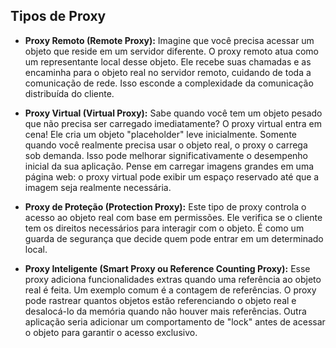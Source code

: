 ## Tipos de Proxy

* **Proxy Remoto (Remote Proxy):** Imagine que você precisa acessar um objeto que reside em um servidor diferente. O proxy remoto atua como um representante local desse objeto. Ele recebe suas chamadas e as encaminha para o objeto real no servidor remoto, cuidando de toda a comunicação de rede. Isso esconde a complexidade da comunicação distribuída do cliente.

* **Proxy Virtual (Virtual Proxy):** Sabe quando você tem um objeto pesado que não precisa ser carregado imediatamente? O proxy virtual entra em cena! Ele cria um objeto "placeholder" leve inicialmente. Somente quando você realmente precisa usar o objeto real, o proxy o carrega sob demanda. Isso pode melhorar significativamente o desempenho inicial da sua aplicação. Pense em carregar imagens grandes em uma página web: o proxy virtual pode exibir um espaço reservado até que a imagem seja realmente necessária.

* **Proxy de Proteção (Protection Proxy):** Este tipo de proxy controla o acesso ao objeto real com base em permissões. Ele verifica se o cliente tem os direitos necessários para interagir com o objeto. É como um guarda de segurança que decide quem pode entrar em um determinado local.

* **Proxy Inteligente (Smart Proxy ou Reference Counting Proxy):** Esse proxy adiciona funcionalidades extras quando uma referência ao objeto real é feita. Um exemplo comum é a contagem de referências. O proxy pode rastrear quantos objetos estão referenciando o objeto real e desalocá-lo da memória quando não houver mais referências. Outra aplicação seria adicionar um comportamento de "lock" antes de acessar o objeto para garantir o acesso exclusivo.
